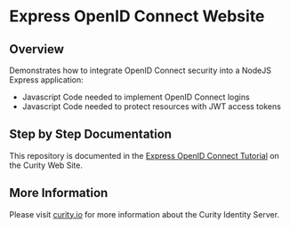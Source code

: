 # Express OpenID Connect Website

## Overview

Demonstrates how to integrate OpenID Connect security into a NodeJS Express application:

- Javascript Code needed to implement OpenID Connect logins
- Javascript Code needed to protect resources with JWT access tokens

## Step by Step Documentation

This repository is documented in the [Express OpenID Connect Tutorial](https://curity.io/resources/learn/oidc-node-express) on the Curity Web Site.

## More Information

Please visit [curity.io](https://curity.io/) for more information about the Curity Identity Server.
